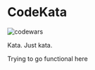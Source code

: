 # CodeKata 


![codewars](https://www.codewars.com/users/devjutsu/badges/micro "CodeWars")

Kata. Just kata.


Trying to go functional here
